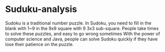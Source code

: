# Suduku-analysis
Sudoku is a traditional number puzzle. In Sudoku, you need to fill in the blank with 1~9 in the 9x9 square with 9 3x3 sub-square. People take times to solve these puzzles, and easy to go wrong sometimes With the power of computer science and Java, people can solve Sudoku quickly if they have lose their patience on the puzzle.
